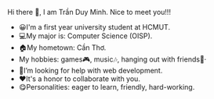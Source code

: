 Hi there 👋, I am Trần Duy Minh. Nice to meet you!!!
- 😀I'm a first year university student at HCMUT.
- 💻My major is: Computer Science (OISP).
- 🏠My hometown: Cần Thơ.
-  My hobbies: games🎮, music🎶, hanging out with friends🎉·
- 🤔I’m looking for help with web development.
- ❤It's a honor to collaborate with you.
- 😋Personalities: eager to learn, friendly, hard-working.



